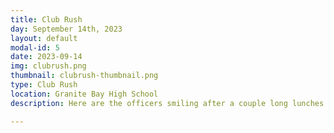 ```yaml
---
title: Club Rush
day: September 14th, 2023
layout: default
modal-id: 5
date: 2023-09-14
img: clubrush.png
thumbnail: clubrush-thumbnail.png
type: Club Rush
location: Granite Bay High School
description: Here are the officers smiling after a couple long lunches explaining what Key Club is to other students and cutting Otter Pops on the second day of our Club Rush!

---
```

